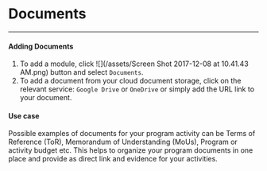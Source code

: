 # Documents

---

#### Adding Documents

1. To add a module, click ![](/assets/Screen Shot 2017-12-08 at 10.41.43 AM.png) button and select `Documents`. 
2. To add a document from your cloud document storage, click on the relevant service: `Google Drive` or `OneDrive` or simply add the URL link to your document.

#### Use case
Possible examples of documents for your program activity can be Terms of Reference \(ToR\), Memorandum of Understanding \(MoUs\), Program or activity budget etc. This helps to organize your program documents in one place and provide as direct link and evidence for your activities.

